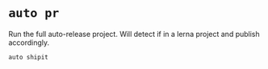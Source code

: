 # `auto pr`

Run the full auto-release project. Will detect if in a lerna project and publish accordingly.

```sh
auto shipit
```
